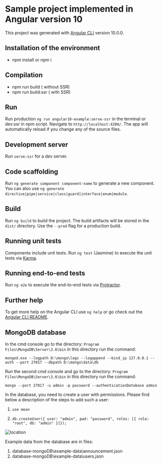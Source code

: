 # Sample project implemented in Angular version 10

This project was generated with [Angular CLI](https://github.com/angular/angular-cli) version 10.0.0.

## Installation of the environment

- npm install or npm i

## Compilation

- npm run build ( without SSR)
- npm run build:ssr ( with SSR)

## Run
Run production `ng run angular10-example:serve-ssr` in the terminal or dev:ssr in npm script. Navigate to `http://localhost:4200/`. The app will automatically reload if you change any of the source files.

## Development server

Run `serve:ssr` for a dev server.

## Code scaffolding

Run `ng generate component component-name` to generate a new component. You can also use `ng generate directive|pipe|service|class|guard|interface|enum|module`.

## Build

Run `ng build` to build the project. The build artifacts will be stored in the `dist/` directory. Use the `--prod` flag for a production build.

## Running unit tests

Components include unit tests. Run `ng test` (Jasmine) to execute the unit tests via [Karma](https://karma-runner.github.io).

## Running end-to-end tests

Run `ng e2e` to execute the end-to-end tests via [Protractor](http://www.protractortest.org/).

## Further help

To get more help on the Angular CLI use `ng help` or go check out the [Angular CLI README](https://github.com/angular/angular-cli/blob/master/README.md).

## MongoDB database

In the cmd console go to the directory: `Program Files\MongoDB\Server\3.6\bin` in this directory run the command:

`mongod.exe --logpath D:\mongo\logs --logappend --bind_ip 127.0.0.1 --auth --port 27017 --dbpath D:\mongo\data\db`

Run the second cmd console and go to the directory: `Program Files\MongoDB\Server\3.6\bin` in this directory run the command:

`mongo --port 27017 -u admin -p password --authenticationDatabase admin`

In the database, you need to create a user with permissions. Please find below a description of the steps to add such a user:

1. `use mean`

2. `db.createUser({ user: "admin", pwd: "password", roles: [{ role: "root", db: "admin" }]});`

![location](https://user-images.githubusercontent.com/67895860/89988482-e5a56300-dc7f-11ea-8d22-8bb673b7d9ba.png)

Example data from the database are in files:

1. database-mongoDB\example-data\announcement.json
2. database-mongoDB\example-data\users.json






